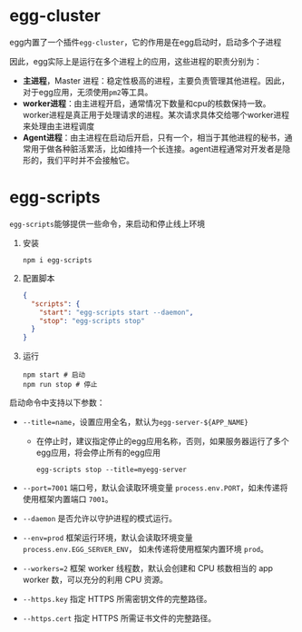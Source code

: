 # egg-cluster

egg内置了一个插件`egg-cluster`，它的作用是在egg启动时，启动多个子进程

因此，egg实际上是运行在多个进程上的应用，这些进程的职责分别为：

- **主进程**，Master 进程：稳定性极高的进程，主要负责管理其他进程。因此，对于egg应用，无须使用`pm2`等工具。
- **worker进程**：由主进程开启，通常情况下数量和cpu的核数保持一致。worker进程是真正用于处理请求的进程。某次请求具体交给哪个worker进程来处理由主进程调度
- **Agent进程**：由主进程在启动后开启，只有一个，相当于其他进程的秘书，通常用于做各种脏活累活，比如维持一个长连接。agent进程通常对开发者是隐形的，我们平时并不会接触它。



# egg-scripts

`egg-scripts`能够提供一些命令，来启动和停止线上环境

1. 安装

   ```
   npm i egg-scripts
   ```

2. 配置脚本

   ```json
   {
     "scripts": {
       "start": "egg-scripts start --daemon",
       "stop": "egg-scripts stop"
     }
   }
   ```

3. 运行

   ```shell
   npm start # 启动
   npm run stop # 停止
   ```

   

启动命令中支持以下参数：

- `--title=name`，设置应用全名，默认为`egg-server-${APP_NAME}`

  - 在停止时，建议指定停止的egg应用名称，否则，如果服务器运行了多个egg应用，将会停止所有的egg应用

    ```
    egg-scripts stop --title=myegg-server
    ```

- `--port=7001` 端口号，默认会读取环境变量 `process.env.PORT`，如未传递将使用框架内置端口 `7001`。
- `--daemon` 是否允许以守护进程的模式运行。
- `--env=prod` 框架运行环境，默认会读取环境变量 `process.env.EGG_SERVER_ENV`， 如未传递将使用框架内置环境 `prod`。
- `--workers=2` 框架 worker 线程数，默认会创建和 CPU 核数相当的 app worker 数，可以充分的利用 CPU 资源。
- `--https.key` 指定 HTTPS 所需密钥文件的完整路径。
- `--https.cert` 指定 HTTPS 所需证书文件的完整路径。
